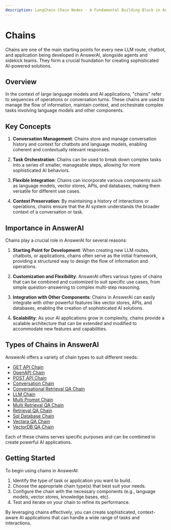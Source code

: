 ```yaml
---
description: LangChain Chain Nodes - A Fundamental Building Block in AnswerAI
---
```


# Chains

Chains are one of the main starting points for every new LLM route, chatbot, and application being developed in AnswerAI, alongside agents and sidekick teams. They form a crucial foundation for creating sophisticated AI-powered solutions.

## Overview

In the context of large language models and AI applications, "chains" refer to sequences of operations or conversation turns. These chains are used to manage the flow of information, maintain context, and orchestrate complex tasks involving language models and other components.

## Key Concepts

1. **Conversation Management**: Chains store and manage conversation history and context for chatbots and language models, enabling coherent and contextually relevant responses.

2. **Task Orchestration**: Chains can be used to break down complex tasks into a series of smaller, manageable steps, allowing for more sophisticated AI behaviors.

3. **Flexible Integration**: Chains can incorporate various components such as language models, vector stores, APIs, and databases, making them versatile for different use cases.

4. **Context Preservation**: By maintaining a history of interactions or operations, chains ensure that the AI system understands the broader context of a conversation or task.

## Importance in AnswerAI

Chains play a crucial role in AnswerAI for several reasons:

1. **Starting Point for Development**: When creating new LLM routes, chatbots, or applications, chains often serve as the initial framework, providing a structured way to design the flow of information and operations.

2. **Customization and Flexibility**: AnswerAI offers various types of chains that can be combined and customized to suit specific use cases, from simple question-answering to complex multi-step reasoning.

3. **Integration with Other Components**: Chains in AnswerAI can easily integrate with other powerful features like vector stores, APIs, and databases, enabling the creation of sophisticated AI solutions.

4. **Scalability**: As your AI applications grow in complexity, chains provide a scalable architecture that can be extended and modified to accommodate new features and capabilities.

## Types of Chains in AnswerAI

AnswerAI offers a variety of chain types to suit different needs:

-   [GET API Chain](get-api-chain.md)
-   [OpenAPI Chain](openapi-chain.md)
-   [POST API Chain](post-api-chain.md)
-   [Conversation Chain](conversation-chain.md)
-   [Conversational Retrieval QA Chain](conversational-retrieval-qa-chain.md)
-   [LLM Chain](llm-chain.md)
-   [Multi Prompt Chain](multi-prompt-chain.md)
-   [Multi Retrieval QA Chain](multi-retrieval-qa-chain.md)
-   [Retrieval QA Chain](retrieval-qa-chain.md)
-   [Sql Database Chain](sql-database-chain.md)
-   [Vectara QA Chain](vectara-chain.md)
-   [VectorDB QA Chain](vectordb-qa-chain.md)

Each of these chains serves specific purposes and can be combined to create powerful AI applications.

## Getting Started

To begin using chains in AnswerAI:

1. Identify the type of task or application you want to build.
2. Choose the appropriate chain type(s) that best suit your needs.
3. Configure the chain with the necessary components (e.g., language models, vector stores, knowledge bases, etc).
4. Test and iterate on your chain to refine its performance.

By leveraging chains effectively, you can create sophisticated, context-aware AI applications that can handle a wide range of tasks and interactions.
